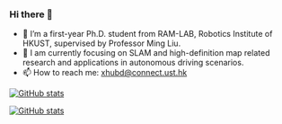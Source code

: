 ### Hi there 👋

- 🔭 I’m a first-year Ph.D. student from RAM-LAB, Robotics Institute of HKUST, supervised by Professor Ming Liu.
- 👯 I am currently focusing on SLAM and high-definition map related research and applications in autonomous driving scenarios.
- 📫 How to reach me: xhubd@connect.ust.hk

[![GitHub stats](https://github-readme-stats.vercel.app/api?username=JokerJohn)](https://github.com/anuraghazra/github-readme-stats)

[![GitHub stats](https://github-readme-stats.vercel.app/api?username=JokerJohn)](https://github.com/anuraghazra/github-readme-stats)

